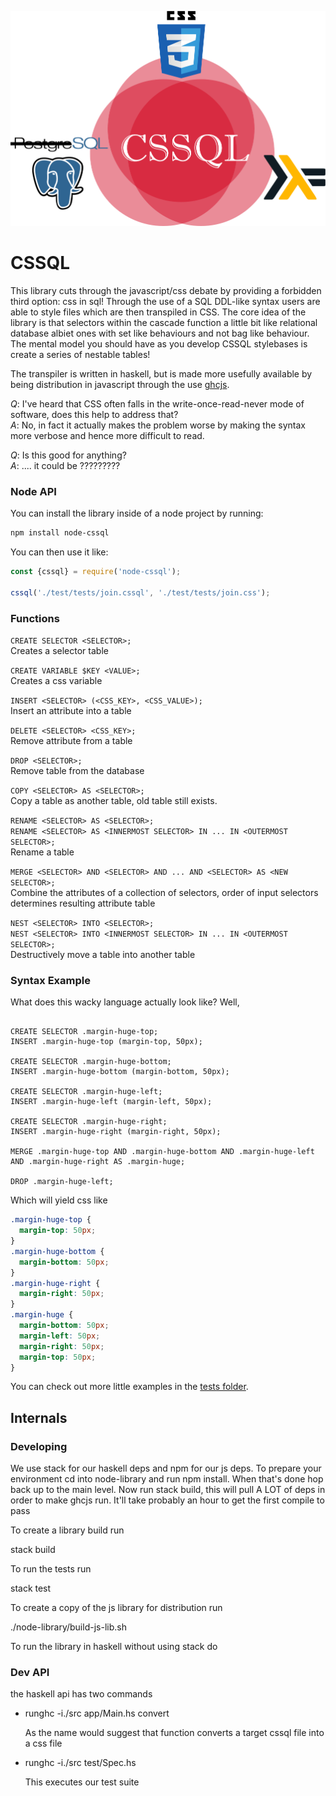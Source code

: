 ![alt text](https://raw.githubusercontent.com/mcnuttandrew/cssql/master/logo.png "Logo Title Text 1")


# CSSQL

This library cuts through the javascript/css debate by providing a forbidden third option: css in sql!
Through the use of a SQL DDL-like syntax users are able to style files which are then transpiled in CSS. The core idea of the library is that selectors within the cascade function a little bit like relational database albiet ones with set like behaviours and not bag like behaviour. The mental model you should have as you develop CSSQL stylebases is create a series of nestable tables!

The transpiler is written in haskell, but is made more usefully available by being distribution in javascript through the use [ghcjs](https://github.com/ghcjs/ghcjs).

*Q*: I've heard that CSS often falls in the write-once-read-never mode of software, does this help to address that?<br/>
*A*: No, in fact it actually makes the problem worse by making the syntax more verbose and hence more difficult to read.

*Q*: Is this good for anything?<br/>
*A*: .... it could be ?????????

### Node API

You can install the library inside of a node project by running:

```sh
npm install node-cssql
```

You can then use it like:

```js
const {cssql} = require('node-cssql');

cssql('./test/tests/join.cssql', './test/tests/join.css');

```



### Functions
`CREATE SELECTOR <SELECTOR>;`<br/>
Creates a selector table

`CREATE VARIABLE $KEY <VALUE>;`<br/>
Creates a css variable

`INSERT <SELECTOR> (<CSS_KEY>, <CSS_VALUE>);`<br/>
Insert an attribute into a table

`DELETE <SELECTOR> <CSS_KEY>;`<br/>
Remove attribute from a table

`DROP <SELECTOR>;`<br/>
Remove table from the database

`COPY <SELECTOR> AS <SELECTOR>;`<br/>
Copy a table as another table, old table still exists.

`RENAME <SELECTOR> AS <SELECTOR>;`<br/>
`RENAME <SELECTOR> AS <INNERMOST SELECTOR> IN ... IN <OUTERMOST SELECTOR>;`<br/>
Rename a table

`MERGE <SELECTOR> AND <SELECTOR> AND ... AND <SELECTOR> AS <NEW SELECTOR>;`<br/>
Combine the attributes of a collection of selectors, order of input selectors determines resulting attribute table

`NEST <SELECTOR> INTO <SELECTOR>;`<br/>
`NEST <SELECTOR> INTO <INNERMOST SELECTOR> IN ... IN <OUTERMOST SELECTOR>;`<br/>
Destructively move a table into another table


### Syntax Example

What does this wacky language actually look like? Well,

```cssql

CREATE SELECTOR .margin-huge-top;
INSERT .margin-huge-top (margin-top, 50px);

CREATE SELECTOR .margin-huge-bottom;
INSERT .margin-huge-bottom (margin-bottom, 50px);

CREATE SELECTOR .margin-huge-left;
INSERT .margin-huge-left (margin-left, 50px);

CREATE SELECTOR .margin-huge-right;
INSERT .margin-huge-right (margin-right, 50px);

MERGE .margin-huge-top AND .margin-huge-bottom AND .margin-huge-left AND .margin-huge-right AS .margin-huge;

DROP .margin-huge-left;

```

Which will yield css like

```css
.margin-huge-top {
  margin-top: 50px;
}
.margin-huge-bottom {
  margin-bottom: 50px;
}
.margin-huge-right {
  margin-right: 50px;
}
.margin-huge {
  margin-bottom: 50px;
  margin-left: 50px;
  margin-right: 50px;
  margin-top: 50px;
}
```

You can check out more little examples in the [tests folder](https://github.com/mcnuttandrew/cssql/tree/master/test/tests).


## Internals

### Developing

We use stack for our haskell deps and npm for our js deps. To prepare your environment cd into node-library and run npm install.
When that's done hop back up to the main level. Now run stack build, this will pull A LOT of deps in order to make ghcjs run. It'll take probably an hour to get the first compile to pass

To create a library build run

stack build

To run the tests run

stack test

To create a copy of the js library for distribution run

./node-library/build-js-lib.sh

To run the library in haskell without using stack do



### Dev API

the haskell api has two commands

- runghc -i./src app/Main.hs convert <IN FILE.cssql> <OUT FILE.css>

  As the name would suggest that function converts a target cssql file into a css file

- runghc -i./src test/Spec.hs

  This executes our test suite
